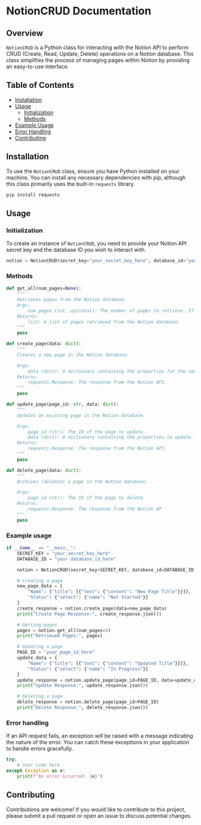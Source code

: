 # NotionCRUD Documentation

## Overview

`NotionCRUD` is a Python class for interacting with the Notion API to perform CRUD (Create, Read, Update, Delete) operations on a Notion database. This class simplifies the process of managing pages within Notion by providing an easy-to-use interface.

## Table of Contents

- [Installation](#installation)
- [Usage](#usage)
  - [Initialization](#initialization)
  - [Methods](#methods)
- [Example Usage](#example-usage)
- [Error Handling](#error-handling)
- [Contributing](#contributing)

## Installation

To use the `NotionCRUD` class, ensure you have Python installed on your machine. You can install any necessary dependencies with pip, although this class primarily uses the built-in `requests` library.

```bash
pip install requests
```

## Usage

### Initialization

To create an instance of `NotionCRUD`, you need to provide your Notion API secret key and the database ID you wish to interact with.

```python
notion = NotionCRUD(secret_key="your_secret_key_here", database_id="your_database_id_here")
```

### Methods

```python
def get_all(num_pages=None): 
    """
    Retrieves pages from the Notion database.
    Args:
        num_pages (int, optional): The number of pages to retrieve. If None, retrieves all pages.
    Returns:
        list: A list of pages retrieved from the Notion database.
    """
    pass

def create_page(data: dict): 
    """
    Creates a new page in the Notion database.

    Args:
        data (dict): A dictionary containing the properties for the new page.
    Returns:
        requests.Response: The response from the Notion API.
    """
    pass

def update_page(page_id: str, data: dict): 
    """
    Updates an existing page in the Notion database.

    Args:
        page_id (str): The ID of the page to update.
        data (dict): A dictionary containing the properties to update.
    Returns:
        requests.Response: The response from the Notion API.
    """
    pass

def delete_page(data: dict): 
    """
    Archives (deletes) a page in the Notion database.

    Args:
        page_id (str): The ID of the page to delete.
    Returns:
        requests.Response: The response from the Notion AP
    """
    pass
```

### Example usage

```python
if __name__ == "__main__":
    SECRET_KEY = "your_secret_key_here"
    DATABASE_ID = "your_database_id_here"

    notion = NotionCRUD(secret_key=SECRET_KEY, database_id=DATABASE_ID)

    # Creating a page
    new_page_data = {
        "Name": {"title": [{"text": {"content": "New Page Title"}}]},
        "Status": {"select": {"name": "Not Started"}}
    }
    create_response = notion.create_page(data=new_page_data)
    print("Create Page Response:", create_response.json())

    # Getting pages
    pages = notion.get_all(num_pages=5)
    print("Retrieved Pages:", pages)

    # Updating a page
    PAGE_ID = "your_page_id_here"
    update_data = {
        "Name": {"title": [{"text": {"content": "Updated Title"}}]},
        "Status": {"select": {"name": "In Progress"}}
    }
    update_response = notion.update_page(page_id=PAGE_ID, data=update_data)
    print("Update Response:", update_response.json())

    # Deleting a page
    delete_response = notion.delete_page(page_id=PAGE_ID)
    print("Delete Response:", delete_response.json())
```

### Error handling

If an API request fails, an exception will be raised with a message indicating the nature of the error. You can catch these exceptions in your application to handle errors gracefully.

```python
try:
    # Your code here
except Exception as e:
    print(f"An error occurred: {e}")
```

## Contributing

Contributions are welcome! If you would like to contribute to this project, please submit a pull request or open an issue to discuss potential changes.